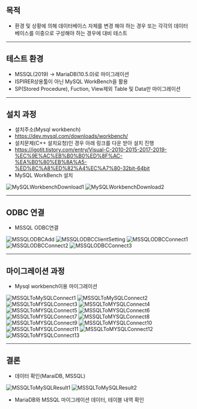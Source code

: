 ## 목적
- 환경 및 상황에 의해 데이터베이스 자체를 변경 해야 하는 경우 또는 각각의 데이터베이스를 이중으로 구성해야 하는 경우에 대비 테스트 
___

## 테스트 환경
- MSSQL(2019) -> MariaDB(10.5.0)로 마이그레이션
- ISPIRER상용툴이 아닌 MySQL WorkBench을 활용
- SP(Stored Procedure), Fuction, View제외 Table 및 Data만 마이그레이션
___

## 설치 과정
- 설치주소(Mysql workbench)
- https://dev.mysql.com/downloads/workbench/
- 설치문제(C++ 설치요청)인 경우 아래 링크를 다운 받아 설치 진행
- https://igotit.tistory.com/entry/Visual-C-2010-2015-2017-2019-%EC%9E%AC%EB%B0%B0%ED%8F%AC-%EA%B0%80%EB%8A%A5-%ED%8C%A8%ED%82%A4%EC%A7%80-32bit-64bit
- MySQL WorkBench 설치

![MySQLWorkbenchDownload1](./img/MySQLWorkbenchDownload1.JPG)
![MySQLWorkbenchDownload2](./img/MySQLWorkbenchDownload2.JPG)
___

## ODBC 연결
- MSSQL ODBC연결

![MSSQLODBCAdd](./img/MSSQLODBCAdd.JPG)
![MSSQLODBCClientSetting](./img/MSSQLODBCClientSetting.JPG)
![MSSQLODBCConnect1](./img/MSSQLODBCConnect1.JPG)
![MSSQLODBCConnect2](./img/MSSQLODBCConnect2.JPG)
![MSSQLODBCConnect3](./img/MSSQLODBCConnect3.JPG)
___

## 마이그레이션 과정
- Mysql workbench이용 마이그레이션

![MSSQLToMySQLConnect1](./img/MSSQLToMySQLConnect1.JPG)
![MSSQLToMySQLConnect2](./img/MSSQLToMySQLConnect2.JPG)
![MSSQLToMYSQLConnect3](./img/MSSQLToMYSQLConnect3.JPG)
![MSSQLToMYSQLConnect4](./img/MSSQLToMYSQLConnect4.JPG)
![MSSQLToMYSQLConnect5](./img/MSSQLToMYSQLConnect5.JPG)
![MSSQLToMYSQLConnect6](./img/MSSQLToMYSQLConnect6.JPG)
![MSSQLToMYSQLConnect7](./img/MSSQLToMYSQLConnect7.JPG)
![MSSQLToMYSQLConnect8](./img/MSSQLToMYSQLConnect8.JPG)
![MSSQLToMYSQLConnect9](./img/MSSQLToMYSQLConnect9.JPG)
![MSSQLToMYSQLConnect10](./img/MSSQLToMYSQLConnect10.JPG)
![MSSQLToMYSQLConnect11](./img/MSSQLToMYSQLConnect11.JPG)
![MSSQLToMYSQLConnect12](./img/MSSQLToMYSQLConnect12.JPG)
![MSSQLToMYSQLConnect13](./img/MSSQLToMYSQLConnect13.JPG)
___

## 결론

- 데이터 확인(MaraiDB, MSSQL)

![MSSQLToMySQLResult1](./img/MSSQLToMySQLResult1.JPG)
![MSSQLToMySQLResult2](./img/MSSQLToMySQLResult2.JPG)

- MariaDB와 MSSQL 마이그레이션 데이터, 테이블 내역 확인 



